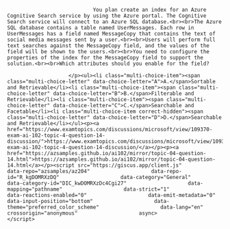 <p class="card-text">
							
								You plan create an index for an Azure Cognitive Search service by using the Azure portal. The Cognitive Search service will connect to an Azure SQL database.<br><br>The Azure SQL database contains a table named UserMessages. Each row in UserMessages has a field named MessageCopy that contains the text of social media messages sent by a user.<br><br>Users will perform full text searches against the MessageCopy field, and the values of the field will be shown to the users.<br><br>You need to configure the properties of the index for the MessageCopy field to support the solution.<br><br>Which attributes should you enable for the field?
							
						</p><ul><li class="multi-choice-item"><span class="multi-choice-letter" data-choice-letter="A">A.</span>Sortable and Retrievable</li><li class="multi-choice-item"><span class="multi-choice-letter" data-choice-letter="B">B.</span>Filterable and Retrievable</li><li class="multi-choice-item"><span class="multi-choice-letter" data-choice-letter="C">C.</span>Searchable and Facetable</li><li class="multi-choice-item correct-hidden"><span class="multi-choice-letter" data-choice-letter="D">D.</span>Searchable and Retrievable</li></ul><p><a href="https://www.examtopics.com/discussions/microsoft/view/109370-exam-ai-102-topic-4-question-14-discussion/">https://www.examtopics.com/discussions/microsoft/view/109370-exam-ai-102-topic-4-question-14-discussion/</a></p><p><a href="https://azsamples.github.io/ai102/mirror/topic-04-question-14.html">https://azsamples.github.io/ai102/mirror/topic-04-question-14.html</a></p><script src="https://giscus.app/client.js"                    data-repo="azsamples/az204"                    data-repo-id="R_kgDOMRXzDQ"                    data-category="General"                    data-category-id="DIC_kwDOMRXzDc4Cgi27"                    data-mapping="pathname"                    data-strict="1"                    data-reactions-enabled="0"                    data-emit-metadata="0"                    data-input-position="bottom"                    data-theme="preferred_color_scheme"                    data-lang="en"                    crossorigin="anonymous"                    async>                    </script>